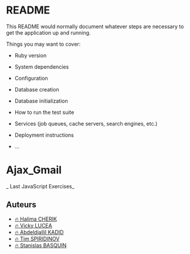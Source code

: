 # README

This README would normally document whatever steps are necessary to get the
application up and running.

Things you may want to cover:

* Ruby version

* System dependencies

* Configuration

* Database creation

* Database initialization

* How to run the test suite

* Services (job queues, cache servers, search engines, etc.)

* Deployment instructions

* ...

# Ajax_Gmail

_ Last JavaScript Exercises_

## Auteurs

- [:fire: Halima CHERIK](https://github.com/Halima-C)
- [:fire: Vicky LUCEA](https://github.com/VickyMayLee)
- [:fire: Abdeldjallil KADID](https://github.com/AleaToir3)
- [:fire: Tim SPIRIDINOV](https://github.com/StanislasBASQUIN)
- [:fire: Stanislas BASQUIN](https://github.com/StanislasBASQUIN)
